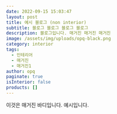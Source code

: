 ```yaml
---
date: 2022-09-15 15:03:47
layout: post
title: 예시 블로그 (non interior)
subtitle: 블로그 블로그 블로그 블로그
description: 블로그입니다. 매거진 매거진 매거진
image: /assets/img/uploads/opq-black.png
category: interior
tags:
  - 인테리어
  - 매거진
  - 매거진1
author: opq
paginate: true
isInterior: false
products: []
---
```

이것은 매거진 바디입니다. 
예시입니다. 